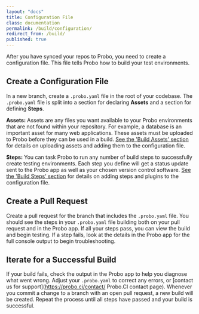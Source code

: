 ```yaml
---
layout: "docs"
title: Configuration File
class: documentation
permalink: /build/configuration/
redirect_from: /build/
published: true
---
```

After you have synced your repos to Probo, you need to create a configuration file. This file tells Probo how to build your test environments.

## Create a Configuration File
In a new branch, create a `.probo.yaml` file in the root of your codebase. The `.probo.yaml` file is split into a section for declaring **Assets** and a section for defining **Steps**.

**Assets:** Assets are any files you want available to your Probo environments that are not found within your repository. For example, a database is an important asset for many web applications. These assets must be uploaded to Probo before they can be used in a build. [See the 'Build Assets' section](/assets/ "Build Assets") for details on uploading assets and adding them to the configuration file.

**Steps:** You can task Probo to run any number of build steps to successfully create testing environments. Each step you define will get a status update sent to the Probo app as well as your chosen version control software. [See the 'Build Steps' section](/build-steps/ "Build Steps") for details on adding steps and plugins to the configuration file.

## Create a Pull Request
Create a pull request for the branch that includes the `.probo.yaml` file. You should see the steps in your `.probo.yaml` file building both on your pull request and in the Probo app. If all your steps pass, you can view the build and begin testing. If a step fails, look at the details in the Probo app for the full console output to begin troubleshooting.

## Iterate for a Successful Build
If your build fails, check the output in the Probo app to help you diagnose what went wrong. Adjust your `.probo.yaml` to correct any errors, or [contact us for support](https://probo.ci/contact/ Probo.CI contact page). Whenever you commit a change to a branch with an open pull request, a new build will be created. Repeat the process until all steps have passed and your build is successful.
